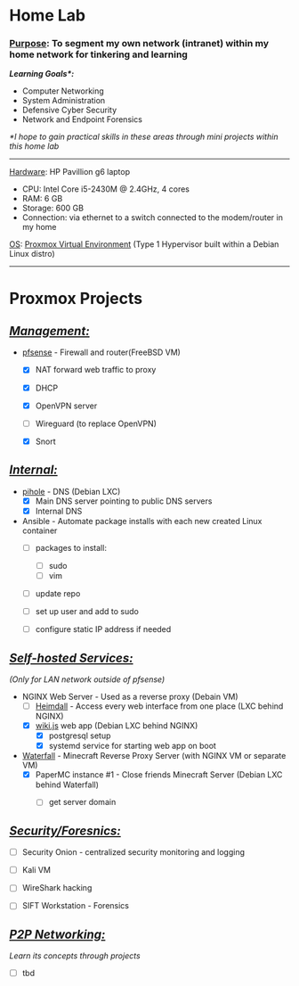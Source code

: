 # Home Lab
### <ins>Purpose</ins>: To segment my own network (intranet) within my home network for tinkering and learning
***Learning Goals\*:***
- Computer Networking
- System Administration
- Defensive Cyber Security
- Network and Endpoint Forensics

*\*I hope to gain practical skills in these areas through mini projects within this home lab*

---

<ins>Hardware</ins>: HP Pavillion g6 laptop 
- CPU: Intel Core i5-2430M @ 2.4GHz, 4 cores
- RAM: 6 GB
- Storage: 600 GB
- Connection: via ethernet to a switch connected to the modem/router in my home

<ins>OS</ins>: [Proxmox Virtual Environment](https://www.proxmox.com/en/proxmox-ve) (Type 1 Hypervisor built within a Debian Linux distro)

---

# Proxmox Projects


## <ins>*Management:*</ins>


- [pfsense](https://www.pfsense.org/) - Firewall and router(FreeBSD VM)
  - [X] NAT forward web traffic to proxy
  - [X] DHCP
  - [X] OpenVPN server
  - [ ] Wireguard (to replace OpenVPN)
  - [X] Snort


## *<ins>Internal:</ins>*

- [pihole](https://pi-hole.net/) - DNS (Debian LXC)
  - [X] Main DNS server pointing to public DNS servers
  - [X] Internal DNS

- Ansible - Automate package installs with each new created Linux container 
  - [ ] packages to install:
    - [ ] sudo
    - [ ] vim
  - [ ] update repo
  - [ ] set up user and add to sudo 
  - [ ] configure static IP address if needed


## *<ins>Self-hosted Services:</ins>*
*(Only for LAN network outside of pfsense)*


- NGINX Web Server - Used as a reverse proxy (Debain VM)
  - [ ] [Heimdall](https://heimdall.site/) - Access every web interface from one place (LXC behind NGINX)
  - [X] [wiki.js](https://www.vultr.com/docs/install-wiki-js-with-node-js-postgresql-and-nginx-on-ubuntu-20-04-lts/) web app (Debian LXC behind NGINX)
    - [X] postgresql setup
    - [X] systemd service for starting web app on boot

- [Waterfall](https://github.com/PaperMC/Waterfall) - Minecraft Reverse Proxy Server (with NGINX VM or separate VM)
  - [X] PaperMC instance #1 - Close friends Minecraft Server (Debian LXC behind Waterfall)
    - [ ] get server domain


## *<ins>Security/Foresnics:</ins>*

- [ ] Security Onion - centralized security monitoring and logging
- [ ] Kali VM
- [ ] WireShark hacking
- [ ] SIFT Workstation - Forensics


## *<ins>P2P Networking:</ins>*
*Learn its concepts through projects*

- [ ] tbd




